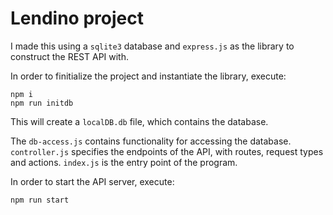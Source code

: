 # Lendino project

I made this using a `sqlite3` database and `express.js` as the library to construct the REST API with.

In order to finitialize the project and instantiate the library, execute:

```shell
npm i
npm run initdb
```

This will create a `localDB.db` file, which contains the database.

The `db-access.js` contains functionality for accessing the database. `controller.js` specifies the endpoints of the API, with routes, request types and actions. `index.js` is the entry point of the program.

In order to start the API server, execute:

```shell
npm run start
```